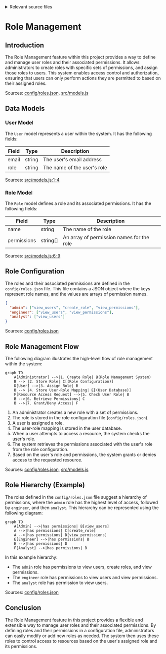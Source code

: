 <details>
<summary>Relevant source files</summary>

The following files were used as context for generating this wiki page:

- [config/roles.json](https://github.com/aanickode/access-control-service/blob/main/config/roles.json)
- [src/models.js](https://github.com/aanickode/access-control-service/blob/main/src/models.js)
</details>

# Role Management

## Introduction

The Role Management feature within this project provides a way to define and manage user roles and their associated permissions. It allows administrators to create roles with specific sets of permissions, and assign those roles to users. This system enables access control and authorization, ensuring that users can only perform actions they are permitted to based on their assigned roles.

Sources: [config/roles.json](), [src/models.js]()

## Data Models

### User Model

The `User` model represents a user within the system. It has the following fields:

| Field | Type    | Description                   |
|-------|---------|-------------------------------|
| email | string  | The user's email address      |
| role  | string  | The name of the user's role   |

Sources: [src/models.js:1-4]()

### Role Model

The `Role` model defines a role and its associated permissions. It has the following fields:

| Field       | Type     | Description                                |
|-------------|----------|-------------------------------------------|
| name        | string   | The name of the role                      |
| permissions | string[] | An array of permission names for the role |

Sources: [src/models.js:6-9]()

## Role Configuration

The roles and their associated permissions are defined in the `config/roles.json` file. This file contains a JSON object where the keys represent role names, and the values are arrays of permission names.

```json
{
  "admin": ["view_users", "create_role", "view_permissions"],
  "engineer": ["view_users", "view_permissions"],
  "analyst": ["view_users"]
}
```

Sources: [config/roles.json]()

## Role Management Flow

The following diagram illustrates the high-level flow of role management within the system:

```mermaid
graph TD
    A[Administrator] -->|1. Create Role| B(Role Management System)
    B --> |2. Store Role| C[(Role Configuration)]
    D[User] -->|3. Assign Role| B
    B --> |4. Store User-Role Mapping| E[(User Database)]
    F[Resource Access Request] -->|5. Check User Role| B
    B -->|6. Retrieve Permissions| C
    B -->|7. Grant/Deny Access| F
```

1. An administrator creates a new role with a set of permissions.
2. The role is stored in the role configuration file (`config/roles.json`).
3. A user is assigned a role.
4. The user-role mapping is stored in the user database.
5. When a user attempts to access a resource, the system checks the user's role.
6. The system retrieves the permissions associated with the user's role from the role configuration.
7. Based on the user's role and permissions, the system grants or denies access to the requested resource.

Sources: [config/roles.json](), [src/models.js]()

## Role Hierarchy (Example)

The roles defined in the `config/roles.json` file suggest a hierarchy of permissions, where the `admin` role has the highest level of access, followed by `engineer`, and then `analyst`. This hierarchy can be represented using the following diagram:

```mermaid
graph TD
    A[Admin] -->|has permissions| B[view_users]
    A -->|has permissions| C[create_role]
    A -->|has permissions| D[view_permissions]
    E[Engineer] -->|has permissions| B
    E -->|has permissions| D
    F[Analyst] -->|has permissions| B
```

In this example hierarchy:

- The `admin` role has permissions to view users, create roles, and view permissions.
- The `engineer` role has permissions to view users and view permissions.
- The `analyst` role has permission to view users.

Sources: [config/roles.json]()

## Conclusion

The Role Management feature in this project provides a flexible and extensible way to manage user roles and their associated permissions. By defining roles and their permissions in a configuration file, administrators can easily modify or add new roles as needed. The system then uses these roles to control access to resources based on the user's assigned role and its permissions.